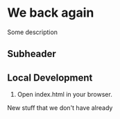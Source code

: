 # We back again

Some description

## Subheader

## Local Development

1. Open index.html in your browser.

New stuff that we don't have already